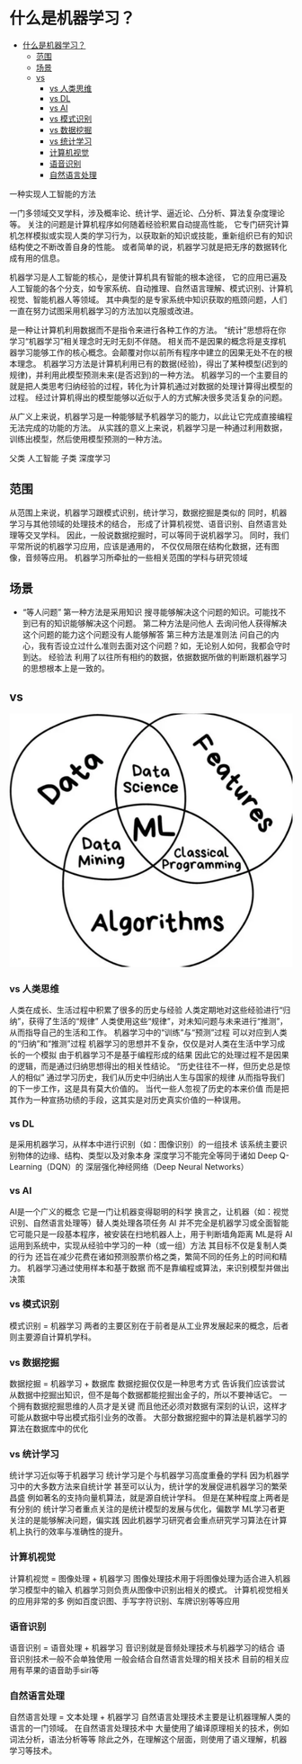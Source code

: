 # 什么是机器学习？

   * [什么是机器学习？](#什么是机器学习)
      * [范围](#范围)
      * [场景](#场景)
      * [vs](#vs)
         * [vs 人类思维](#vs-人类思维)
         * [vs DL](#vs-dl)
         * [vs AI](#vs-ai)
         * [vs 模式识别](#vs-模式识别)
         * [vs 数据挖掘](#vs-数据挖掘)
         * [vs 统计学习](#vs-统计学习)
         * [计算机视觉](#计算机视觉)
         * [语音识别](#语音识别)
         * [自然语言处理](#自然语言处理)

一种实现人工智能的方法

一门多领域交叉学科，涉及概率论、统计学、逼近论、凸分析、算法复杂度理论等。
关注的问题是计算机程序如何随着经验积累自动提高性能，
它专门研究计算机怎样模拟或实现人类的学习行为，以获取新的知识或技能，重新组织已有的知识结构使之不断改善自身的性能。
或者简单的说，机器学习就是把无序的数据转化成有用的信息。

机器学习是人工智能的核心，是使计算机具有智能的根本途径，
它的应用已遍及人工智能的各个分支，如专家系统、自动推理、自然语言理解、模式识别、计算机视觉、智能机器人等领域。
其中典型的是专家系统中知识获取的瓶颈问题，人们一直在努力试图采用机器学习的方法加以克服或改进。

是一种让计算机利用数据而不是指令来进行各种工作的方法。
“统计”思想将在你学习“机器学习”相关理念时无时无刻不伴随。
相关而不是因果的概念将是支撑机器学习能够工作的核心概念。会颠覆对你以前所有程序中建立的因果无处不在的根本理念。
机器学习方法是计算机利用已有的数据(经验)，得出了某种模型(迟到的规律)，并利用此模型预测未来(是否迟到)的一种方法。
机器学习的一个主要目的就是把人类思考归纳经验的过程，转化为计算机通过对数据的处理计算得出模型的过程。
经过计算机得出的模型能够以近似于人的方式解决很多灵活复杂的问题。

从广义上来说，机器学习是一种能够赋予机器学习的能力，以此让它完成直接编程无法完成的功能的方法。
从实践的意义上来说，机器学习是一种通过利用数据，训练出模型，然后使用模型预测的一种方法。

父类 人工智能
子类 深度学习

## 范围
从范围上来说，机器学习跟模式识别，统计学习，数据挖掘是类似的
同时，机器学习与其他领域的处理技术的结合，
	形成了计算机视觉、语音识别、自然语言处理等交叉学科。
因此，一般说数据挖掘时，可以等同于说机器学习。
同时，我们平常所说的机器学习应用，应该是通用的，
	不仅仅局限在结构化数据，还有图像，音频等应用。
机器学习所牵扯的一些相关范围的学科与研究领域

## 场景
* “等人问题”
第一种方法是采用知识
	搜寻能够解决这个问题的知识。可能找不到已有的知识能够解决这个问题。
第二种方法是问他人
	去询问他人获得解决这个问题的能力这个问题没有人能够解答
第三种方法是准则法
	问自己的内心，我有否设立过什么准则去面对这个问题？如，无论别人如何，我都会守时到达。
经验法
	利用了以往所有相约的数据，依据数据所做的判断跟机器学习的思想根本上是一致的。

## vs

![](_pic/ML-vs.png)

### vs 人类思维
人类在成长、生活过程中积累了很多的历史与经验
	人类定期地对这些经验进行“归纳”，获得了生活的“规律”
	人类使用这些“规律”，对未知问题与未来进行“推测”，从而指导自己的生活和工作。
机器学习中的“训练”与“预测”过程
	可以对应到人类的“归纳”和“推测”过程
	机器学习的思想并不复杂，仅仅是对人类在生活中学习成长的一个模拟
	由于机器学习不是基于编程形成的结果
		因此它的处理过程不是因果的逻辑，而是通过归纳思想得出的相关性结论。
“历史往往不一样，但历史总是惊人的相似”
	通过学习历史，我们从历史中归纳出人生与国家的规律
		从而指导我们的下一步工作，这是具有莫大价值的。
	当代一些人忽视了历史的本来价值
		而是把其作为一种宣扬功绩的手段，这其实是对历史真实价值的一种误用。

### vs DL
是采用机器学习，从样本中进行识别（如：图像识别）的一组技术
	该系统主要识别物体的边缘、结构、类型以及对象本身
深度学习不能完全等同于诸如 Deep Q-Learning（DQN）的
	深层强化神经网络（Deep Neural Networks）

### vs AI

AI是一个广义的概念
	它是一门让机器变得聪明的科学
		换言之，让机器（如：视觉识别、自然语言处理等）替人类处理各项任务
	AI 并不完全是机器学习或全面智能
		它可能只是一段基本程序，被安装在扫地机器人上，用于判断墙角距离
ML是将 AI 运用到系统中，实现从经验中学习的一种（或一组）方法
	其目标不仅是复制人类的行为
		还旨在减少花费在诸如预测股票价格之类，繁简不同的任务上的时间和精力。
机器学习通过使用样本和基于数据
	而不是靠编程或算法，来识别模型并做出决策

### vs 模式识别
模式识别 = 机器学习
	两者的主要区别在于前者是从工业界发展起来的概念，后者则主要源自计算机学科。

### vs 数据挖掘
数据挖掘 = 机器学习 + 数据库
数据挖掘仅仅是一种思考方式
	告诉我们应该尝试从数据中挖掘出知识，但不是每个数据都能挖掘出金子的，所以不要神话它。
一个拥有数据挖掘思维的人员才是关键
	而且他还必须对数据有深刻的认识，这样才可能从数据中导出模式指引业务的改善。
大部分数据挖掘中的算法是机器学习的算法在数据库中的优化

### vs 统计学习

统计学习近似等于机器学习
	统计学习是个与机器学习高度重叠的学科
因为机器学习中的大多数方法来自统计学
	甚至可以认为，统计学的发展促进机器学习的繁荣昌盛
		例如著名的支持向量机算法，就是源自统计学科。
但是在某种程度上两者是有分别的
	统计学习者重点关注的是统计模型的发展与优化，偏数学
	ML学习者更关注的是能够解决问题，偏实践
		因此机器学习研究者会重点研究学习算法在计算机上执行的效率与准确性的提升。

### 计算机视觉

计算机视觉 = 图像处理 + 机器学习
图像处理技术用于将图像处理为适合进入机器学习模型中的输入
	机器学习则负责从图像中识别出相关的模式。
计算机视觉相关的应用非常的多
	例如百度识图、手写字符识别、车牌识别等等应用

### 语音识别

语音识别 = 语音处理 + 机器学习
音识别就是音频处理技术与机器学习的结合
语音识别技术一般不会单独使用
	一般会结合自然语言处理的相关技术
目前的相关应用有苹果的语音助手siri等

### 自然语言处理
自然语言处理 = 文本处理 + 机器学习
自然语言处理技术主要是让机器理解人类的语言的一门领域。
在自然语言处理技术中
	大量使用了编译原理相关的技术，例如词法分析，语法分析等等
	除此之外，在理解这个层面，则使用了语义理解，机器学习等技术。

